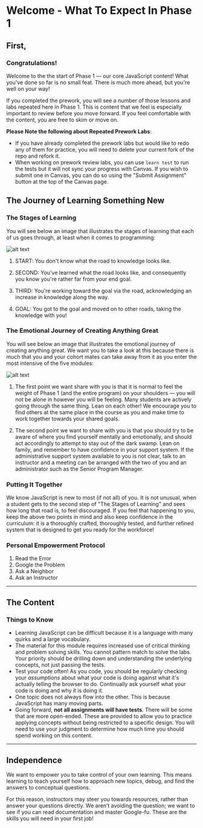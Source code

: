 # Welcome - What To Expect In Phase 1

## First,

### Congratulations!

Welcome to the the start of Phase 1 — our core JavaScript content! What you've
done so far is no small feat. There is much more ahead, but you're well on your
way!

If you completed the prework, you will see a number of those lessons and labs
repeated here in Phase 1. This is content that we feel is especially important
to review before you move forward. If you feel comfortable with the content, you
are free to skim or move on.

**Please Note the following about Repeated Prework Labs**:

- If you have already completed the prework labs but would like to redo any of
  them for practice, you will need to delete your current fork of the repo and
  refork it.
- When working on prework review labs, you can use `learn test` to run the tests
  but it will not sync your progress with Canvas. If you wish to submit one in
  Canvas, you can do so using the "Submit Assignment" button at the top of the
  Canvas page.


## The Journey of Learning Something New

### The Stages of Learning

You will see below an image that illustrates the stages of learning that each of
us goes through, at least when it comes to programming:

![alt text](https://user-images.githubusercontent.com/20468684/44881320-33845480-ac7d-11e8-8a69-5e30c51ebfd9.jpg "Consciousness of Competence")

1. START: You don't know what the road to knowledge looks like.

2. SECOND: You've learned what the road looks like, and consequently you know
   you're rather far from your end goal.

3. THIRD: You're working toward the goal via the road, acknowledging an increase
   in knowledge along the way.

4. GOAL: You got to the goal and moved on to other roads, taking the knowledge
   with you!

### The Emotional Journey of Creating Anything Great

You will see below an image that illustrates the emotional journey of creating
anything great. We want you to take a look at this because there is much that
you and your cohort mates can take away from it as you enter the most intensive
of the five modules:

![alt text](https://i.imgur.com/X4QR5en.png "The Emotional Journey of Creating Anything Great")

1. The first point we want share with you is that it is normal to feel the
   weight of Phase 1 (and the entire program) on your shoulders — you will
   not be alone in however you will be feeling. Many students are actively going
   through the same thing. Lean on each other! We encourage you to find others
   at the same place in the course as you and make time to work together towards
   your shared goals.

2. The second point we want to share with you is that you should try to be aware
   of where you find yourself mentally and emotionally, and should act
   accordingly to attempt to stay out of the dark swamp. Lean on family, and
   remember to have confidence in your support system. If the administrative
   support system available to you is not clear, talk to an instructor and a
   meeting can be arranged with the two of you and an administrator such as the
   Senior Program Manager.

### Putting It Together

We know JavaScript is new to most (if not all) of you. It is not unusual, when a
student gets to the second step of "The Stages of Learning" and sees how long
that road is, to feel discouraged. If you feel that happening to you, keep the
above two points in mind and also keep confidence in the curriculum: it is a
thoroughly crafted, thoroughly tested, and further refined system that is
designed to get you ready for the workforce!

### Personal Empowerment Protocol

1. Read the Error
2. Google the Problem
3. Ask a Neighbor
4. Ask an Instructor

___

## The Content

### Things to Know

* Learning JavaScript can be difficult because it is a language with many quirks
  and a large vocabulary.
* The material for this module requires increased use of critical thinking and
  problem solving skills. You cannot pattern match to solve the labs.  Your
  priority should be drilling down and understanding the underlying concepts,
  not just passing the tests.
* Test your code often! As you code, you should be regularly checking your
  *assumptions* about what your code is doing against what it's actually telling
  the browser to do. Continually ask yourself what your code is doing and why it
  is doing it.
* One topic does not always flow into the other. This is because JavaScript has
  many moving parts.
* Going forward, **not all assignments will have tests**. There will be
  some that are more open-ended. These are provided to allow you to practice
  applying concepts without being restricted to a specific design. You will need
  to use your judgment to determine how much time you should spend working on
  this content.

___

## Independence

We want to empower you to take control of your own learning. This means learning
to teach yourself how to approach new topics, debug, and find the answers to
conceptual questions.

For this reason, instructors may steer you towards resources, rather than answer
your questions directly. We aren’t avoiding the question; we want to see if you
can read documentation and master Google-fu. These are the skills you will need
in your first job!
